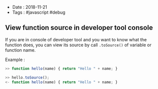 - Date : 2018-11-21
- Tags : #javascript #debug

## View function source in developer tool console

If you are in console of developer tool and you want to know what the function does, you can view its source by call `.toSource()` of variable or function name.

Example :

```js
>> function hello(name) { return "Hello " + name; }

>> hello.toSource();
<- function hello(name) { return "Hello " + name; }
```

